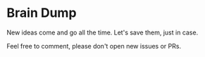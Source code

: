# Brain Dump
New ideas come and go all the time. Let's save them, just in case.

Feel free to comment, please don't open new issues or PRs.
